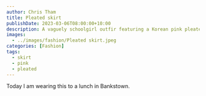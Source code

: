 ```yaml
---
author: Chris Tham
title: Pleated skirt
publishDate: 2023-03-06T08:00:00+10:00
description: A vaguely schoolgirl outfir featuring a Korean pink pleated skirt.
images:
  - ../images/fashion/Pleated skirt.jpeg
categories: [Fashion]
tags:
  - skirt
  - pink
  - pleated
---
```

Today I am wearing this to a lunch in Bankstown.
